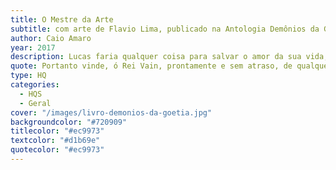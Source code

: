 ```yaml
---
title: O Mestre da Arte
subtitle: com arte de Flavio Lima, publicado na Antologia Demônios da Goétia em Quadrinhos
author: Caio Amaro
year: 2017
description: Lucas faria qualquer coisa para salvar o amor da sua vida, até mesmo invocar os espíritos imortais descobertos há milênios pelo Rei Salomão. Pena que o amor é algo mortal demais para os espíritos entenderem.
quote: Portanto vinde, ó Rei Vain, prontamente e sem atraso, de qualquer parte da Terra onde estejas ou onde se encontre vosso reino, e trazei respostas inteligíveis as minhas dúvidas.
type: HQ
categories:
  - HQS
  - Geral
cover: "/images/livro-demonios-da-goetia.jpg"
backgroundcolor: "#720909"
titlecolor: "#ec9973"
textcolor: "#d1b69e"
quotecolor: "#ec9973"
---
```



